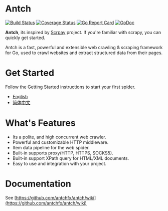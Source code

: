 Antch
====

[![Build Status](https://travis-ci.org/antchfx/antch.svg?branch=master)](https://travis-ci.org/antchfx/antch)
[![Coverage Status](https://coveralls.io/repos/github/antchfx/antch/badge.svg?branch=master)](https://coveralls.io/github/antchfx/antch?branch=master)
[![Go Report Card](https://goreportcard.com/badge/github.com/antchfx/antch)](https://goreportcard.com/report/github.com/antchfx/antch)
[![GoDoc](https://godoc.org/github.com/antchfx/antch?status.svg)](https://godoc.org/github.com/antchfx/antch)

**Antch**, its inspired by [Scrpay](https://scrapy.org/) project. If you're familiar with scrapy, 
you can quickly get started.

Antch is a fast, powerful and extensible web crawling & scraping framework for Go, used 
to crawl websites and extract structured data from their pages.

Get Started
====

Follow the Getting Started instructions to start your first spider.

- [English](https://github.com/antchfx/antch/wiki/Getting-Started)
- [简体中文](https://github.com/antchfx/antch/wiki/%E5%BF%AB%E9%80%9F%E5%85%A5%E9%97%A8)

What's Features
====

- Its a polite, and high concurrent web crawler.
- Powerful and customizable HTTP middleware.
- Item data pipeline for the web spider.
- Built-in supports proxy(HTTP, HTTPS, SOCKS5).
- Built-in support XPath query for HTML/XML documents.
- Easy to use and integration with your project.

Documentation
====

See [https://github.com/antchfx/antch/wiki](https://github.com/antchfx/antch/wiki)